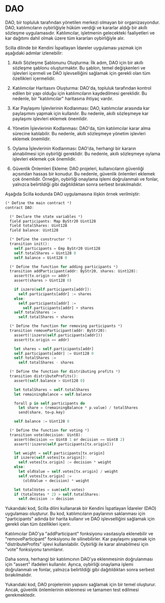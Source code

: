 # DAO

DAO, bir topluluk tarafından yönetilen merkezi olmayan bir organizasyondur. DAO, katılımcıların oybirliğiyle hüküm verdiği ve kararlar aldığı bir akıllı sözleşme uygulamasıdır. Katılımcılar, işletmenin gelecekteki faaliyetleri ve kar dağıtımı dahil olmak üzere tüm kararları oybirliğiyle alır.

Scilla dilinde bir Kendini İspatlayan İdareler uygulaması yazmak için aşağıdaki adımlar izlenebilir:

1.  Akıllı Sözleşme Şablonunu Oluşturma: İlk adım, DAO için bir akıllı sözleşme şablonu oluşturmaktır. Bu şablon, temel değişkenleri ve işlevleri içermeli ve DAO işlevselliğini sağlamak için gerekli olan tüm özellikleri içermelidir.
    
2.  Katılımcılar Haritasını Oluşturma: DAO'da, topluluk tarafından kontrol edilen bir yapı olduğu için katılımcıların kaydedilmesi gereklidir. Bu nedenle, bir "katılımcılar" haritasına ihtiyaç vardır.
    
3.  Kar Paylaşımı İşlevlerinin Kodlanması: DAO, katılımcılar arasında kar paylaşımını yapmak için kullanılır. Bu nedenle, akıllı sözleşmeye kar paylaşımı işlevleri eklemek önemlidir.
    
4.  Yönetim İşlevlerinin Kodlanması: DAO'da, tüm katılımcılar karar alma sürecine katılabilir. Bu nedenle, akıllı sözleşmeye yönetim işlevleri eklemek önemlidir.
    
5.  Oylama İşlevlerinin Kodlanması: DAO'da, herhangi bir kararın alınabilmesi için oybirliği gereklidir. Bu nedenle, akıllı sözleşmeye oylama işlevleri eklemek çok önemlidir.
    
6.  Güvenlik Önlemleri Ekleme: DAO projeleri, kullanıcıların güvenliği açısından hassas bir konudur. Bu nedenle, güvenlik önlemleri eklemek çok önemlidir. Örneğin, oybirliği onaylama işlemi doğrulanmalı ve fonlar, yalnızca belirtildiği gibi dağıtıldıktan sonra serbest bırakılmalıdır.
    

Aşağıda Scilla kodunda DAO uygulamasına ilişkin örnek verilmiştir:

```rust
(* Define the main contract *)
contract DAO:

  (* Declare the state variables *)
  field participants: Map ByStr20 Uint128
  field totalShares: Uint128
  field balance: Uint128

  (* Define the constructor *)
  transition init():
    self.participants = Emp ByStr20 Uint128
    self.totalShares = Uint128 0
    self.balance = Uint128 0

  (* Define the function for adding participants *)
  transition addParticipant(addr: ByStr20, shares: Uint128):
    assert(tx.origin == addr)
    assert(shares > Uint128 0)

    if iszero(self.participants[addr]):
      self.participants[addr] := shares
    else:
      self.participants[addr] :=
        self.participants[addr] + shares
    self.totalShares :=
      self.totalShares + shares

  (* Define the function for removing participants *)
  transition removeParticipant(addr: ByStr20):
    assert(!iszero(self.participants[addr]))
    assert(tx.origin == addr)

    let shares = self.participants[addr]
    self.participants[addr] := Uint128 0
    self.totalShares :=
      self.totalShares - shares

  (* Define the function for distributing profits *)
  transition distributeProfits():
    assert(self.balance > Uint128 0)

    let totalShares = self.totalShares
    let remainingBalance = self.balance

    forall p in self.participants do
      let share = (remainingBalance * p.value) / totalShares
      send(share, to=p.key)

    self.balance := Uint128 0

  (* Define the function for voting *)
  transition vote(decision: Uint8):
    assert(decision == Uint8 1 or decision == Uint8 2)
    assert(!iszero(self.participants[tx.origin]))

    let weight = self.participants[tx.origin]
    if iszero(self.votes[tx.origin]):
      self.votes[tx.origin] := decision * weight
    else:
      let oldValue = self.votes[tx.origin] / weight
      self.votes[tx.origin] :=
        (oldValue + decision) * weight

    let totalVotes = sum(self.votes)
    if (totalVotes * 2) > self.totalShares:
      self.decision := decision

```

Yukarıdaki kod, Scilla dilini kullanarak bir Kendini İspatlayan İdareler (DAO) uygulaması oluşturur. Bu kod, katılımcıların paylarının saklanması için "participants" adında bir harita kullanır ve DAO işlevselliğini sağlamak için gerekli olan tüm özellikleri içerir.

Katılımcılar DAO'ya "addParticipant" fonksiyonu vasıtasıyla eklenebilir ve "removeParticipant" fonksiyonu ile silinebilirler. Kar paylaşımı yapmak için "distributeProfits" işlevi kullanılabilir. Oybirliği ile karar alınabilmesi için "vote" fonksiyonu tanımlanır.

Daha sonra, herhangi bir katılımcının DAO'ya eklenmesinin doğrulanması için "assert" ifadeleri kullanılır. Ayrıca, oybirliği onaylama işlemi doğrulanmalı ve fonlar, yalnızca belirtildiği gibi dağıtıldıktan sonra serbest bırakılmalıdır.

Yukarıdaki kod, DAO projelerinin yapısını sağlamak için bir temel oluşturur. Ancak, güvenlik önlemlerinin eklenmesi ve tamamen test edilmesi gerekmektedir.

